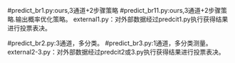 #predict_br1.py:ours,3通道+2步骤策略
#predict_br11.py:ours,3通道+2步骤策略.输出概率优化策略。
external1.py：对外部数据经过predcit1.py执行获得结果进行投票表决。

#predict_br2.py:3通道，多分类。
#predict_br3.py:1通道，多分类测量。
external2-3.py：对外部数据经过predcit2或3.py执行获得结果进行投票表决。